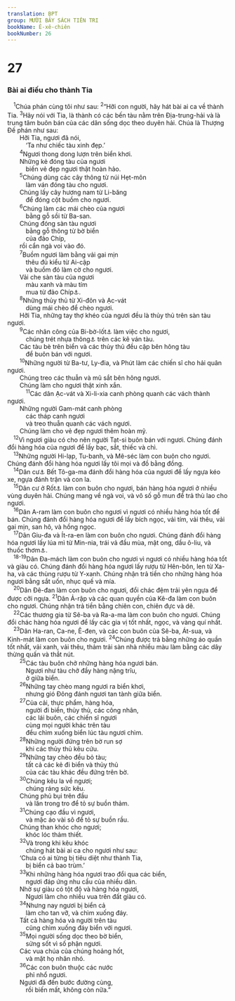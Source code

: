 ```yaml
---
translation: BPT
group: MƯỜI BẢY SÁCH TIÊN TRI
bookName: Ê-xê-chiên 
bookNumber: 26
---
```


<div class="title"><h1>27</h1><h3>Bài ai điếu cho thành Tia</h3></div>
<span class="verse exe_27_1"> <sup>1</sup>Chúa phán cùng tôi như sau:</span>
<span class="verse exe_27_2"><sup>2</sup>“Hỡi con người, hãy hát bài ai ca về thành Tia.</span>
<span class="verse exe_27_3"><sup>3</sup>Hãy nói với Tia, là thành có các bến tàu nằm trên Địa-trung-hải và là trung tâm buôn bán của các dân sống dọc theo duyên hải. Chúa là Thượng Đế phán như sau:<br/>  Hỡi Tia, ngươi đã nói,<br/>   ‘Ta như chiếc tàu xinh đẹp.’<br/></span>
<span class="verse exe_27_4">  <sup>4</sup>Ngươi thong dong lượn trên biển khơi.<br/>  Những kẻ đóng tàu của ngươi<br/>   biến vẻ đẹp ngươi thật hoàn hảo.<br/></span>
<span class="verse exe_27_5">  <sup>5</sup>Chúng dùng các cây thông từ núi Hẹt-môn<br/>   làm ván đóng tàu cho ngươi.<br/>  Chúng lấy cây hương nam từ Li-băng<br/>   để đóng cột buồm cho ngươi.<br/></span>
<span class="verse exe_27_6">  <sup>6</sup>Chúng làm các mái chèo của ngươi<br/>   bằng gỗ sồi từ Ba-san.<br/>  Chúng đóng sàn tàu ngươi<br/>   bằng gỗ thông từ bờ biển<br/>   của đảo Chíp,<br/>  rồi cẩn ngà voi vào đó.<br/></span>
<span class="verse exe_27_7">  <sup>7</sup>Buồm ngươi làm bằng vải gai mịn<br/>   thêu đủ kiểu từ Ai-cập<br/>   và buồm đó làm cờ cho ngươi.<br/>  Vải che sàn tàu của ngươi<br/>   màu xanh và màu tím<br/>   mua từ đảo Chíp<a data-toggle="tooltip" data-placement="bottom" title="Nguyên văn, “Ê-li-sa.” Đây có thể là vùng gần Ên-cô-ni, đảo Chíp, hay có thể là những hải đảo thuộc Hi-lạp.">⚓</a>.<br/></span>
<span class="verse exe_27_8">  <sup>8</sup>Những thủy thủ từ Xi-đôn và Ạc-vát<br/>   dùng mái chèo để chèo ngươi.<br/>  Hỡi Tia, những tay thợ khéo của ngươi đều là thủy thủ trên sàn tàu ngươi.<br/></span>
<span class="verse exe_27_9">  <sup>9</sup>Các nhân công của Bi-bờ-lốt<a data-toggle="tooltip" data-placement="bottom" title="Nguyên văn, “Ghê-banh.”">⚓</a> làm việc cho ngươi,<br/>   chúng trét nhựa thông<a data-toggle="tooltip" data-placement="bottom" title="Một loại nhựa dùng để trét giữa hai miếng ván tàu để nước khỏi vào.">⚓</a> trên các kẽ ván tàu.<br/>  Các tàu bè trên biển và các thủy thủ đều cập bên hông tàu<br/>   để buôn bán với ngươi.<br/></span>
<span class="verse exe_27_10">  <sup>10</sup>Những người từ Ba-tư, Ly-đia, và Phút làm các chiến sĩ cho hải quân ngươi.<br/>  Chúng treo các thuẫn và mũ sắt bên hông ngươi.<br/>  Chúng làm cho ngươi thật xinh xắn.<br/></span>
<span class="verse exe_27_11">   <sup>11</sup>Các dân Ạc-vát và Xi-li-xia canh phòng quanh các vách thành ngươi.<br/>  Những người Gam-mát canh phòng<br/>   các tháp canh ngươi<br/>   và treo thuẫn quanh các vách ngươi.<br/>  Chúng làm cho vẻ đẹp ngươi thêm hoàn mỹ.<br/></span>
<span class="verse exe_27_12"> <sup>12</sup>Vì ngươi giàu có cho nên người Tạt-si buôn bán với ngươi. Chúng đánh đổi hàng hóa của ngươi để lấy bạc, sắt, thiếc và chì.<br/></span>
<span class="verse exe_27_13"> <sup>13</sup>Những người Hi-lạp, Tu-banh, và Mê-séc làm con buôn cho ngươi. Chúng đánh đổi hàng hóa ngươi lấy tôi mọi và đồ bằng đồng.<br/></span>
<span class="verse exe_27_14"> <sup>14</sup>Dân cư<a data-toggle="tooltip" data-placement="bottom" title="Nguyên văn, “nhà.” Đây có thể là hoàng gia của quốc gia ấy.">⚓</a> Bết Tô-ga-ma đánh đổi hàng hóa của ngươi để lấy ngựa kéo xe, ngựa đánh trận và con la.<br/></span>
<span class="verse exe_27_15"> <sup>15</sup>Dân cư ở Rốt<a data-toggle="tooltip" data-placement="bottom" title="Hay “Đê-đan.” Xem câu 20.">⚓</a> làm con buôn cho ngươi, bán hàng hóa ngươi ở nhiều vùng duyên hải. Chúng mang về ngà voi, và vô số gỗ mun để trả thù lao cho ngươi.<br/></span>
<span class="verse exe_27_16"> <sup>16</sup>Dân A-ram làm con buôn cho ngươi vì ngươi có nhiều hàng hóa tốt để bán. Chúng đánh đổi hàng hóa ngươi để lấy bích ngọc, vải tím, vải thêu, vải gai mịn, san hô, và hồng ngọc.<br/></span>
<span class="verse exe_27_17"> <sup>17</sup>Dân Giu-đa và Ít-ra-en làm con buôn cho ngươi. Chúng đánh đổi hàng hóa ngươi lấy lúa mì từ Min-nia, trái vả đầu mùa, mật ong, dầu ô-liu, và thuốc thơm<a data-toggle="tooltip" data-placement="bottom" title="Loại dầu thơm bào chế từ thảo mộc. Có khi được dùng làm thuốc chữa bệnh.">⚓</a>.<br/></span>
<span class="verse exe_27_18 exe_27_19"> <sup>18-19</sup>Dân Đa-mách làm con buôn cho ngươi vì ngươi có nhiều hàng hóa tốt và giàu có. Chúng đánh đổi hàng hóa ngươi lấy rượu từ Hên-bôn, len từ Xa-ha, và các thùng rượu từ Y-xanh. Chúng nhận trả tiền cho những hàng hóa ngươi bằng sắt uốn, nhục quế và mía.<br/></span>
<span class="verse exe_27_20"> <sup>20</sup>Dân Đê-đan làm con buôn cho ngươi, đổi chác đệm trải yên ngựa để được cỡi ngựa.</span>
<span class="verse exe_27_21"><sup>21</sup>Dân Ả-rập và các quan quyền của Kê-đa làm con buôn cho ngươi. Chúng nhận trả tiền bằng chiên con, chiên đực và dê.<br/></span>
<span class="verse exe_27_22"> <sup>22</sup>Các thương gia từ Sê-ba và Ra-a-ma làm con buôn cho ngươi. Chúng đổi chác hàng hóa ngươi để lấy các gia vị tốt nhất, ngọc, và vàng quí nhất.<br/></span>
<span class="verse exe_27_23"> <sup>23</sup>Dân Ha-ran, Ca-ne, Ê-đen, và các con buôn của Sê-ba, Át-sua, và Kinh-mát làm con buôn cho ngươi.</span>
<span class="verse exe_27_24"><sup>24</sup>Chúng được trả bằng những áo quần tốt nhất, vải xanh, vải thêu, thảm trải sàn nhà nhiều màu làm bằng các dây thừng quấn và thắt nút.<br/></span>
<span class="verse exe_27_25">  <sup>25</sup>Các tàu buôn chở những hàng hóa ngươi bán.<br/>   Ngươi như tàu chở đầy hàng nặng trĩu,<br/>   ở giữa biển.<br/></span>
<span class="verse exe_27_26">  <sup>26</sup>Những tay chèo mang ngươi ra biển khơi,<br/>   nhưng gió Đông đánh ngươi tan tành giữa biển.<br/></span>
<span class="verse exe_27_27">  <sup>27</sup>Của cải, thực phẩm, hàng hóa,<br/>   người đi biển, thủy thủ, các công nhân,<br/>   các lái buôn, các chiến sĩ ngươi<br/>   cùng mọi người khác trên tàu<br/>   đều chìm xuống biển lúc tàu ngươi chìm.<br/></span>
<span class="verse exe_27_28">  <sup>28</sup>Những người đứng trên bờ run sợ<br/>   khi các thủy thủ kêu cứu.<br/></span>
<span class="verse exe_27_29">  <sup>29</sup>Những tay chèo đều bỏ tàu;<br/>   tất cả các kẻ đi biển và thủy thủ<br/>   của các tàu khác đều đứng trên bờ.<br/></span>
<span class="verse exe_27_30">  <sup>30</sup>Chúng kêu la về ngươi;<br/>   chúng ráng sức kêu.<br/>  Chúng phủ bụi trên đầu<br/>   và lăn trong tro để tỏ sự buồn thảm.<br/></span>
<span class="verse exe_27_31">  <sup>31</sup>Chúng cạo đầu vì ngươi,<br/>   và mặc áo vài sô để tỏ sự buồn rầu.<br/>  Chúng than khóc cho ngươi;<br/>   khóc lóc thảm thiết.<br/></span>
<span class="verse exe_27_32">  <sup>32</sup>Và trong khi kêu khóc<br/>   chúng hát bài ai ca cho ngươi như sau:<br/>  ‘Chưa có ai từng bị tiêu diệt như thành Tia,<br/>   bị biển cả bao trùm.’<br/></span>
<span class="verse exe_27_33">  <sup>33</sup>Khi những hàng hóa ngươi trao đổi qua các biển,<br/>   ngươi đáp ứng nhu cầu của nhiều dân.<br/>  Nhờ sự giàu có tột độ và hàng hóa ngươi,<br/>   Ngươi làm cho nhiều vua trên đất giàu có.<br/></span>
<span class="verse exe_27_34">  <sup>34</sup>Nhưng nay ngươi bị biển cả<br/>   làm cho tan vỡ, và chìm xuống đáy.<br/>  Tất cả hàng hóa và người trên tàu<br/>   cũng chìm xuống đáy biển với ngươi.<br/></span>
<span class="verse exe_27_35">  <sup>35</sup>Mọi người sống dọc theo bờ biển,<br/>   sửng sốt vì số phận ngươi.<br/>  Các vua chúa của chúng hoảng hốt,<br/>   và mặt họ nhăn nhó.<br/></span>
<span class="verse exe_27_36">  <sup>36</sup>Các con buôn thuộc các nước<br/>   phỉ nhổ ngươi.<br/>  Ngươi đã đến bước đường cùng,<br/>   rồi biến mất, không còn nữa.”<br/></span>
